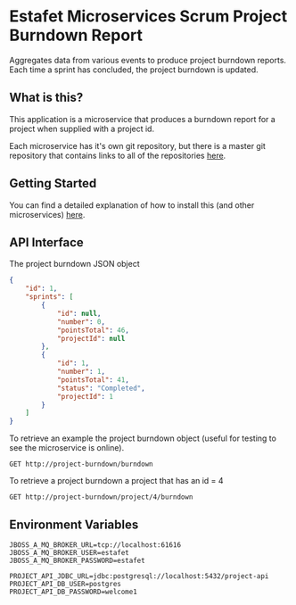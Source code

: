 # Estafet Microservices Scrum Project Burndown Report
Aggregates data from various events to produce project burndown reports. Each time a sprint has concluded, the project burndown is updated.
## What is this?
This application is a microservice that produces a burndown report for a project when supplied with a project id.

Each microservice has it's own git repository, but there is a master git repository that contains links to all of the repositories [here](https://github.com/Estafet-LTD/estafet-microservices-scrum).
## Getting Started
You can find a detailed explanation of how to install this (and other microservices) [here](https://github.com/Estafet-LTD/estafet-microservices-scrum#getting-started).
## API Interface

The project burndown JSON object

```json
{
    "id": 1,
    "sprints": [
        {
            "id": null,
            "number": 0,
            "pointsTotal": 46,
            "projectId": null
        },
        {
            "id": 1,
            "number": 1,
            "pointsTotal": 41,
            "status": "Completed",
            "projectId": 1
        }
    ]
}
```

To retrieve an example the project burndown object (useful for testing to see the microservice is online).

```
GET http://project-burndown/burndown
```

To retrieve a project burndown a project that has an id = 4

```
GET http://project-burndown/project/4/burndown
```

## Environment Variables
```
JBOSS_A_MQ_BROKER_URL=tcp://localhost:61616
JBOSS_A_MQ_BROKER_USER=estafet
JBOSS_A_MQ_BROKER_PASSWORD=estafet

PROJECT_API_JDBC_URL=jdbc:postgresql://localhost:5432/project-api
PROJECT_API_DB_USER=postgres
PROJECT_API_DB_PASSWORD=welcome1
```

